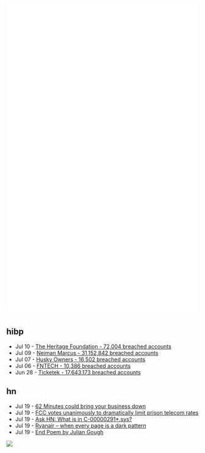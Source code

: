![Metrics](https://raw.githubusercontent.com/phixion/phixion/master/metrics.svg)

## hibp

<!--
for https://github.com/phixion/phixion/blob/main/.github/workflows/feeds.yml
-->
<!--START_SECTION:haveibeenpwnd-->
- Jul 10 - [The Heritage Foundation - 72,004 breached accounts](https://haveibeenpwned.com/PwnedWebsites#TheHeritageFoundation)
- Jul 09 - [Neiman Marcus - 31,152,842 breached accounts](https://haveibeenpwned.com/PwnedWebsites#NeimanMarcus)
- Jul 07 - [Husky Owners - 16,502 breached accounts](https://haveibeenpwned.com/PwnedWebsites#HuskyOwners)
- Jul 06 - [FNTECH - 10,386 breached accounts](https://haveibeenpwned.com/PwnedWebsites#RobloxDeveloperConference2024)
- Jun 28 - [Ticketek - 17,643,173 breached accounts](https://haveibeenpwned.com/PwnedWebsites#Ticketek)
<!--END_SECTION:haveibeenpwnd-->

## hn

<!--
for https://github.com/phixion/phixion/blob/main/.github/workflows/feeds.yml
-->
<!--START_SECTION:hn-->
- Jul 19 - [62 Minutes could bring your business down](https://www.crowdstrike.com/en-us/#teaser-79minutes-adversary-1)
- Jul 19 - [FCC votes unanimously to dramatically limit prison telecom rates](https://worthrises.org/pressreleases/2024/7/18/fcc-votes-unanimously-to-significantly-lower-phone-and-video-communication-costs-after-decades-of-exploitation-by-prison-telecoms)
- Jul 19 - [Ask HN: What is in C-00000291*.sys?](https://news.ycombinator.com/item?id=41004103)
- Jul 19 - [Ryanair – when every page is a dark pattern](https://hallofshame.design/ryanair-when-every-page-is-a-dark-pattern/)
- Jul 19 - [End Poem by Julian Gough](https://www.theendpoem.com/)
<!--END_SECTION:hn-->

<!--
for https://yhype.me
-->
![](https://hit.yhype.me/github/profile?user_id=13013670)
